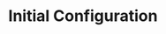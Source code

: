---
title: "Initial Configuration"
description: "Describe Operation"
weight: 15
hide: toc, nextpage
---